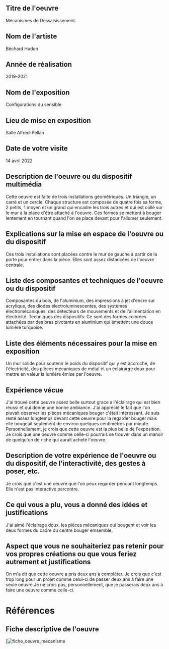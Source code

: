 ## Titre de l'oeuvre
 Mécanismes de Dessaisissement.


## Nom de l'artiste
 Béchard Hudon

## Année de réalisation
2019-2021

## Nom de l'exposition
Configurations du sensible

## Lieu de mise en exposition 
Salle Alfred-Pellan

## Date de votre visite
14 avril 2022

## Description de l'oeuvre ou du dispositif multimédia

Cette oeuvre est faite de trois installations géométriques. Un triangle, un carré et un cercle. Chaque structure est composée de quatre fois sa forme, 2 petits, 1 moyen et un grand qui encadre les trois autres et qui est collé sur le mur à la place d'être attaché à l'oeuvre. Ces formes se mettent à bouger lentement en tournant quand l'on se place devant pour l'allumer seulement.
## Explications sur la mise en espace de l'oeuvre ou du dispositif

Ces trois installations sont placées contre le mur de gauche à partir de la porte pour entrer dans la pièce. Elles sont assez distancées de l'oeuvre centrale.

## Liste des composantes et techniques de l'oeuvre ou du dispositif
Composantes:du bois, de l'aluminium, des impressions à jet d'encre sur acrylique, des diodes électroluminescentes, des systèmes électromécaniques, des détecteurs de mouvements et de l'alimentation en électricité. Techniques des dispositifs: Ce sont des formes colorées attachées par des bras pivotants en aluminium qui émettent une douce lumière turquoise.

## Liste des éléments nécessaires pour la mise en exposition
Un mur solide pour soutenir le poids du dispositif qui y est accroché, de l'électricité, des pièces mécaniques de métal et un éclairarge doux pour mettre en valeur la lumière émise par l'oeuvre.

## Expérience vécue 
J'ai trouvé cette oeuvre assez belle surtout grace a l'éclairage qui est bien réussi et qui donne une bonne ambiance. J'ai apprécié le fait que l'on piuvait observer les pièces mécaniques bouger c'était intéressant. Je suis resté assez longtemps devant cette oeuvre pour la regarder bouger mais elle bougeait seulement de environ quelques centimètres par minute. Personnellement, je crois que cette oeuvre est la plus belle de l'exposition. Je crois que une oeuvre comme celle-ci pourrais se trouver dans un manoir de quelqu'un de riche qui aurait acheté l'oeuvre.

## Description de votre expérience de l'oeuvre ou du dispositif, de l'interactivité, des gestes à poser, etc.
Je crois que c'est une oeuvre que l'on peux regarder pendant longtemps. Elle n'est pas interactive parcontre.

## Ce qui vous a plu, vous a donné des idées et justifications
J'ai aimé l'éclairage doux, les pièces mécaniques qui bougent et voir les deux formes du cadre du centre bouger emsemble.

## Aspect que vous ne souhaiteriez pas retenir pour vos propres créations ou que vous feriez autrement et justifications
On m'a dit que cette oeuvre a pris deux ans à compléter. Je crois que c'est trop long pour un projet comme celui-ci de passer deux ans à faire une seule oeuvre.Je ne crois pas, personnellement, que je passerais deux ans à faire une oeuvre comme celle-ci.

# Références

## Fiche descriptive de l'oeuvre
[![fiche_oeuvre_mecanisme](fiche_oeuvre_mecanisme.jpg)

